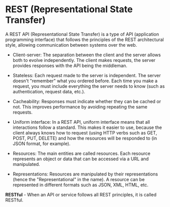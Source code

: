 # REST (Representational State Transfer)

A REST API (Representational State Transfer) is a type of API (application programming interface) that follows the principles of the REST architectural style, allowing communication between systems over the web.

- Client-server: The separation between the client and the server allows both to evolve independently. The client makes requests, the server provides responses with the API being the middleman.

- Stateless: Each request made to the server is independent. The server doesn't "remember" what you ordered before. Each time you make a request, you must include everything the server needs to know (such as authentication, request data, etc.).

- Cacheability: Responses must indicate whether they can be cached or not. This improves performance by avoiding repeating the same requests.

- Uniform interface: In a REST API, uniform interface means that all interactions follow a standard. This makes it easier to use, because the client always knows how to request (using HTTP verbs such as GET, POST, PUT, DELETE) and how the resources will be responded to (in JSON format, for example).

- Resources: The main entities are called resources. Each resource represents an object or data that can be accessed via a URL and manipulated.

- Representations: Resources are manipulated by their representations (hence the "Representational" in the name). A resource can be represented in different formats such as JSON, XML, HTML, etc.

**RESTful** - When an API or service follows all REST principles, it is called RESTful.